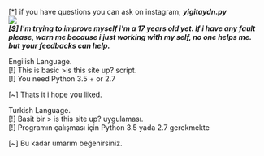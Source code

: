 [*] if you have questions you can ask on instagram; ***yigitaydn.py*** </br>
![](https://media1.giphy.com/media/xThuWl9VsC98wm3z2M/source.gif) </br>
***[$] I'm trying to improve myself i'm a 17 years old yet. If i have any fault please, warn me because i just working with my self, no one helps me. but your feedbacks can help.*** </br>

Engilish Language. </br>
[!] This is basic >is this site up? script. </br>
[!] You need Python 3.5 + or 2.7 </br>

[~] Thats it i hope you liked.</br>

Turkish Language.</br>
[!] Basit bir > is this site up? uygulaması.</br>
[!] Programın çalışması için Python 3.5 yada 2.7 gerekmekte</br>

[~] Bu kadar umarım beğenirsiniz.</br>

